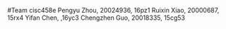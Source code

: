 #Team cisc458e
Pengyu Zhou, 20024936, 16pz1
Ruixin Xiao, 20000687, 15rx4
Yifan Chen, ,16yc3
Chengzhen Guo, 20018335, 15cg53
